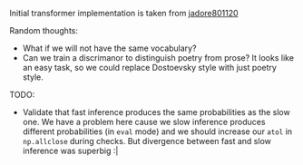 Initial transformer implementation is taken from [jadore801120](https://github.com/jadore801120/attention-is-all-you-need-pytorch)

Random thoughts:
* What if we will not have the same vocabulary?
* Can we train a discrimanor to distinguish poetry from prose? It looks like an easy task, so we could replace Dostoevsky style with just poetry style.

TODO:
* Validate that fast inference produces the same probabilities as the slow one. We have a problem here cause we slow inference produces different probabilities (in `eval` mode) and we should increase our `atol` in `np.allclose` during checks. But divergence between fast and slow inference was superbig :|